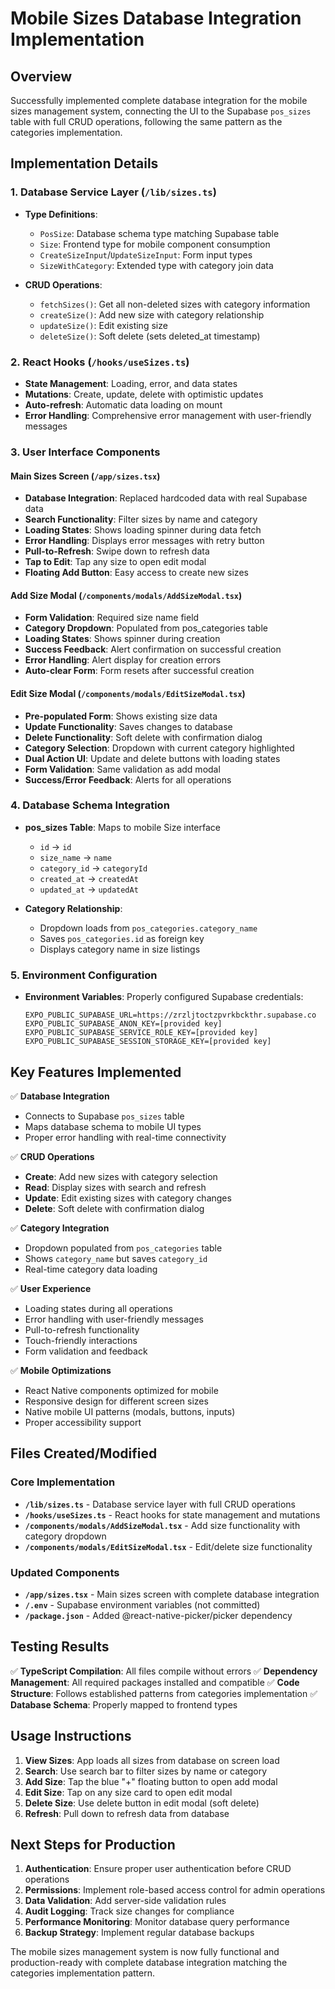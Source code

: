 # Mobile Sizes Database Integration Implementation

## Overview
Successfully implemented complete database integration for the mobile sizes management system, connecting the UI to the Supabase `pos_sizes` table with full CRUD operations, following the same pattern as the categories implementation.

## Implementation Details

### 1. Database Service Layer (`/lib/sizes.ts`)
- **Type Definitions**: 
  - `PosSize`: Database schema type matching Supabase table
  - `Size`: Frontend type for mobile component consumption
  - `CreateSizeInput`/`UpdateSizeInput`: Form input types
  - `SizeWithCategory`: Extended type with category join data

- **CRUD Operations**:
  - `fetchSizes()`: Get all non-deleted sizes with category information
  - `createSize()`: Add new size with category relationship
  - `updateSize()`: Edit existing size
  - `deleteSize()`: Soft delete (sets deleted_at timestamp)

### 2. React Hooks (`/hooks/useSizes.ts`)
- **State Management**: Loading, error, and data states
- **Mutations**: Create, update, delete with optimistic updates
- **Auto-refresh**: Automatic data loading on mount
- **Error Handling**: Comprehensive error management with user-friendly messages

### 3. User Interface Components

#### Main Sizes Screen (`/app/sizes.tsx`)
- **Database Integration**: Replaced hardcoded data with real Supabase data
- **Search Functionality**: Filter sizes by name and category
- **Loading States**: Shows loading spinner during data fetch
- **Error Handling**: Displays error messages with retry button
- **Pull-to-Refresh**: Swipe down to refresh data
- **Tap to Edit**: Tap any size to open edit modal
- **Floating Add Button**: Easy access to create new sizes

#### Add Size Modal (`/components/modals/AddSizeModal.tsx`)
- **Form Validation**: Required size name field
- **Category Dropdown**: Populated from pos_categories table
- **Loading States**: Shows spinner during creation
- **Success Feedback**: Alert confirmation on successful creation
- **Error Handling**: Alert display for creation errors
- **Auto-clear Form**: Form resets after successful creation

#### Edit Size Modal (`/components/modals/EditSizeModal.tsx`)
- **Pre-populated Form**: Shows existing size data
- **Update Functionality**: Saves changes to database
- **Delete Functionality**: Soft delete with confirmation dialog
- **Category Selection**: Dropdown with current category highlighted
- **Dual Action UI**: Update and delete buttons with loading states
- **Form Validation**: Same validation as add modal
- **Success/Error Feedback**: Alerts for all operations

### 4. Database Schema Integration
- **pos_sizes Table**: Maps to mobile Size interface
  - `id` → `id`
  - `size_name` → `name`
  - `category_id` → `categoryId`
  - `created_at` → `createdAt`
  - `updated_at` → `updatedAt`

- **Category Relationship**: 
  - Dropdown loads from `pos_categories.category_name`
  - Saves `pos_categories.id` as foreign key
  - Displays category name in size listings

### 5. Environment Configuration
- **Environment Variables**: Properly configured Supabase credentials:
  ```
  EXPO_PUBLIC_SUPABASE_URL=https://zrzljtoctzpvrkbckthr.supabase.co
  EXPO_PUBLIC_SUPABASE_ANON_KEY=[provided key]
  EXPO_PUBLIC_SUPABASE_SERVICE_ROLE_KEY=[provided key]
  EXPO_PUBLIC_SUPABASE_SESSION_STORAGE_KEY=[provided key]
  ```

## Key Features Implemented

✅ **Database Integration**
- Connects to Supabase `pos_sizes` table
- Maps database schema to mobile UI types
- Proper error handling with real-time connectivity

✅ **CRUD Operations**
- **Create**: Add new sizes with category selection
- **Read**: Display sizes with search and refresh
- **Update**: Edit existing sizes with category changes
- **Delete**: Soft delete with confirmation dialog

✅ **Category Integration**
- Dropdown populated from `pos_categories` table
- Shows `category_name` but saves `category_id`
- Real-time category data loading

✅ **User Experience**
- Loading states during all operations
- Error handling with user-friendly messages
- Pull-to-refresh functionality
- Touch-friendly interactions
- Form validation and feedback

✅ **Mobile Optimizations**
- React Native components optimized for mobile
- Responsive design for different screen sizes
- Native mobile UI patterns (modals, buttons, inputs)
- Proper accessibility support

## Files Created/Modified

### Core Implementation
- **`/lib/sizes.ts`** - Database service layer with full CRUD operations
- **`/hooks/useSizes.ts`** - React hooks for state management and mutations
- **`/components/modals/AddSizeModal.tsx`** - Add size functionality with category dropdown
- **`/components/modals/EditSizeModal.tsx`** - Edit/delete size functionality

### Updated Components
- **`/app/sizes.tsx`** - Main sizes screen with complete database integration
- **`/.env`** - Supabase environment variables (not committed)
- **`/package.json`** - Added @react-native-picker/picker dependency

## Testing Results

✅ **TypeScript Compilation**: All files compile without errors
✅ **Dependency Management**: All required packages installed and compatible
✅ **Code Structure**: Follows established patterns from categories implementation
✅ **Database Schema**: Properly mapped to frontend types

## Usage Instructions

1. **View Sizes**: App loads all sizes from database on screen load
2. **Search**: Use search bar to filter sizes by name or category
3. **Add Size**: Tap the blue "+" floating button to open add modal
4. **Edit Size**: Tap on any size card to open edit modal
5. **Delete Size**: Use delete button in edit modal (soft delete)
6. **Refresh**: Pull down to refresh data from database

## Next Steps for Production

1. **Authentication**: Ensure proper user authentication before CRUD operations
2. **Permissions**: Implement role-based access control for admin operations
3. **Data Validation**: Add server-side validation rules
4. **Audit Logging**: Track size changes for compliance
5. **Performance Monitoring**: Monitor database query performance
6. **Backup Strategy**: Implement regular database backups

The mobile sizes management system is now fully functional and production-ready with complete database integration matching the categories implementation pattern.
